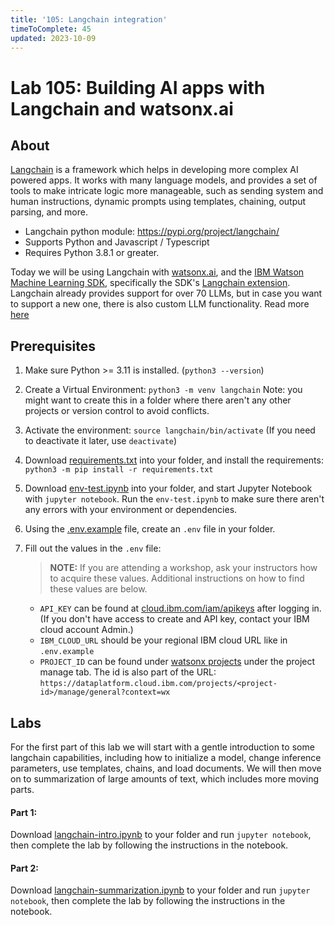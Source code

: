 ```yaml
---
title: '105: Langchain integration'
timeToComplete: 45
updated: 2023-10-09
---
```


# Lab 105: Building AI apps with Langchain and watsonx.ai

## About

[Langchain](https://docs.langchain.com/docs/) is a framework which helps in developing more complex AI powered apps. It works with many language models, and provides a set of tools to make intricate logic more manageable, such as sending system and human instructions, dynamic prompts using templates, chaining, output parsing, and more.
   - Langchain python module: https://pypi.org/project/langchain/
   - Supports Python and Javascript / Typescript
   - Requires Python 3.8.1 or greater.

Today we will be using Langchain with [watsonx.ai](https://www.ibm.com/products/watsonx-ai), and the [IBM Watson Machine Learning SDK](https://ibm.github.io/watson-machine-learning-sdk/), specifically the SDK's [Langchain extension](https://ibm.github.io/watson-machine-learning-sdk/fm_extensions.html#langchain). Langchain already provides support for over 70 LLMs, but in case you want to support a new one, there is also custom LLM functionality. Read more [here](https://python.langchain.com/docs/modules/model_io/models/llms/custom_llm)

## Prerequisites
1. Make sure Python >= 3.11 is installed. (`python3 --version`)
2. Create a Virtual Environment: `python3 -m venv langchain` Note: you might want to create this in a folder where there aren't any other projects or version control to avoid conflicts.
3. Activate the environment: `source langchain/bin/activate` (If you need to deactivate it later, use `deactivate`)
4. Download [requirements.txt](https://raw.githubusercontent.com/ibm-build-lab/VAD-VAR-Workshop/main/content/Watsonx/WatsonxAI/105/requirements.txt) into your folder, and install the requirements: `python3 -m pip install -r requirements.txt`
5. Download [env-test.ipynb](https://raw.githubusercontent.com/ibm-build-lab/VAD-VAR-Workshop/main/content/Watsonx/WatsonxAI/105/env-test.ipynb) into your folder, and start Jupyter Notebook with `jupyter notebook`. Run the `env-test.ipynb` to make sure there aren't any errors with your environment or dependencies.
6. Using the [.env.example](https://raw.githubusercontent.com/ibm-build-lab/VAD-VAR-Workshop/main/content/Watsonx/WatsonxAI/105/.env.example) file, create an `.env` file in your folder.
7. Fill out the values in the `.env` file:
   
   > **NOTE:** If you are attending a workshop, ask your instructors how to acquire these values. Additional instructions on how to find these values are below.
   - `API_KEY` can be found at [cloud.ibm.com/iam/apikeys](https://cloud.ibm.com/iam/apikeys) after logging in. (If you don't have access to create and API key, contact your IBM cloud account Admin.)
   - `IBM_CLOUD_URL` should be your regional IBM cloud URL like in `.env.example`
   - `PROJECT_ID` can be found under [watsonx projects](https://dataplatform.cloud.ibm.com/projects/?context=wx) under the project manage tab. The id is also part of the URL: `https://dataplatform.cloud.ibm.com/projects/<project-id>/manage/general?context=wx`

##  Labs

For the first part of this lab we will start with a gentle introduction to some langchain capabilities, including how to initialize a model, change inference parameters, use templates, chains, and load documents. We will then move on to summarization of large amounts of text, which includes more moving parts.

#### Part 1:
Download [langchain-intro.ipynb](https://raw.githubusercontent.com/ibm-build-lab/VAD-VAR-Workshop/main/content/Watsonx/WatsonxAI/105/langchain-intro.ipynb) to your folder and run `jupyter notebook`, then complete the lab by following the instructions in the notebook.

#### Part 2:
Download [langchain-summarization.ipynb](https://raw.githubusercontent.com/ibm-build-lab/VAD-VAR-Workshop/main/content/Watsonx/WatsonxAI/105/langchain-summarization.ipynb) to your folder and run `jupyter notebook`, then complete the lab by following the instructions in the notebook.
